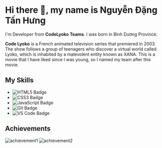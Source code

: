 # Hi there 👋, my name is Nguyễn Đặng Tấn Hưng
I'm Developer from **CodeLyoko Teams**. I was born in Bình Dương Province.

**Code Lyoko** is a French animated television series that premiered in 2003. The show follows a group of teenagers who discover a virtual world called Lyoko, which is inhabited by a malevolent entity known as XANA. This is a movie that I have liked since I was young, so I named my team after this movie.

## My Skills
- ![HTML5 Badge](https://img.shields.io/badge/HTML5-E34F26?style=for-the-badge&logo=html5&logoColor=white)
- ![CSS3 Badge](https://img.shields.io/badge/CSS3-1572B6?style=for-the-badge&logo=css3&logoColor=white)
- ![JavaScript Badge](https://img.shields.io/badge/JavaScript-F7DF1E?style=for-the-badge&logo=javascript&logoColor=black)
- ![Git Badge](https://img.shields.io/badge/Git-F05032?style=for-the-badge&logo=git&logoColor=white)
- ![VS Code Badge](https://img.shields.io/badge/VS_Code-007ACC?style=for-the-badge&logo=visual-studio-code&logoColor=white)

## Achievements
![achievement1](URL_ẢNH_CỦA_BẠN)
![achievement2](URL_ẢNH_CỦA_BẠN)
